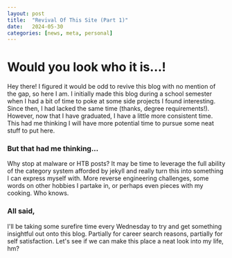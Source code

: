 ```yaml
---
layout: post
title:  "Revival Of This Site (Part 1)"
date:   2024-05-30
categories: [news, meta, personal]
---
```



# Would you look who it is...!
Hey there! I figured it would be odd to revive this blog with no mention of the gap, so here I am. I initially made this blog during a school semester when I had a bit of time to poke at some side projects I found interesting. Since then, I had lacked the same time (thanks, degree requirements!). However, now that I have graduated, I have a little more consistent time. This had me thinking I will have more potential time to pursue some neat stuff to put here.

### But that had me thinking...
Why stop at malware or HTB posts? It may be time to leverage the full ability of the category system afforded by jekyll and really turn this into something I can express myself with. More reverse engineering challenges, some words on other hobbies I partake in, or perhaps even pieces with my cooking. Who knows. 

### All said,
I'll be taking some surefire time every Wednesday to try and get something insightful out onto this blog. Partially for career search reasons, partially for self satisfaction. Let's see if we can make this place a neat look into my life, hm?
